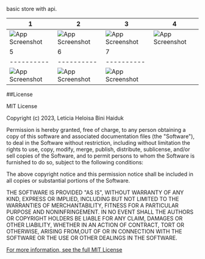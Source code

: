basic store with api.

| 1 | 2 | 3 | 4 |
|----------|----------|----------|---------|
| ![App Screenshot](screenshots/1.jpeg) | ![App Screenshot](screenshots/2.jpeg) | ![App Screenshot](screenshots/3.jpeg) |![App Screenshot](screenshots/4.jpeg) |
| 5 | 6 | 7 |
|----------|----------|----------|
| ![App Screenshot](screenshots/5.jpeg) | ![App Screenshot](screenshots/6.jpeg) | ![App Screenshot](screenshots/7.jpeg) |
##License

MIT License

Copyright (c) 2023, Leticia Heloisa Bini Haiduk

Permission is hereby granted, free of charge, to any person obtaining a copy of this software and associated documentation files (the "Software"), to deal
in the Software without restriction, including without limitation the rights to use, copy, modify, merge, publish, distribute, sublicense, and/or sell
copies of the Software, and to permit persons to whom the Software is furnished to do so, subject to the following conditions:

The above copyright notice and this permission notice shall be included in all copies or substantial portions of the Software.

THE SOFTWARE IS PROVIDED "AS IS", WITHOUT WARRANTY OF ANY KIND, EXPRESS OR IMPLIED, INCLUDING BUT NOT LIMITED TO THE WARRANTIES OF MERCHANTABILITY,
FITNESS FOR A PARTICULAR PURPOSE AND NONINFRINGEMENT. IN NO EVENT SHALL THE AUTHORS OR COPYRIGHT HOLDERS BE LIABLE FOR ANY CLAIM, DAMAGES OR OTHER
LIABILITY, WHETHER IN AN ACTION OF CONTRACT, TORT OR OTHERWISE, ARISING FROM,OUT OF OR IN CONNECTION WITH THE SOFTWARE OR THE USE OR OTHER DEALINGS IN THE
SOFTWARE.

[For more information, see the full MIT License](https://opensource.org/licenses/MIT)

